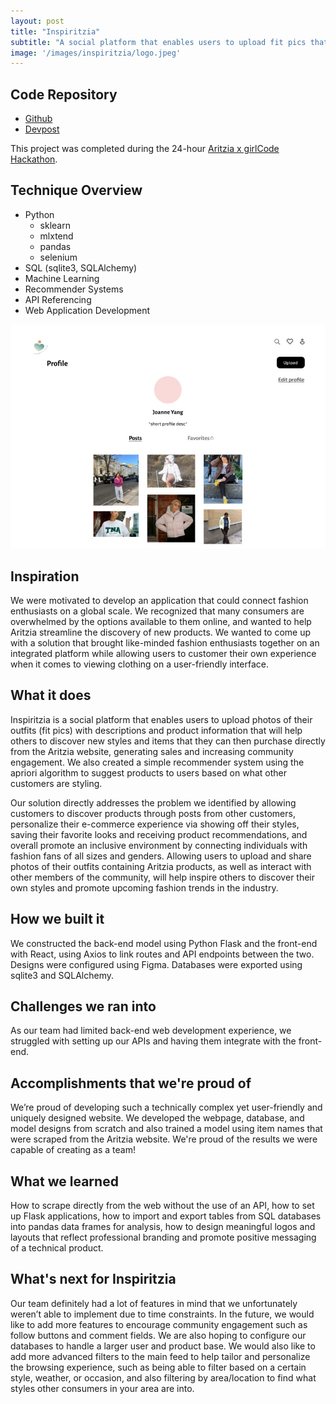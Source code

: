 ```yaml
---
layout: post
title: "Inspiritzia"
subtitle: "A social platform that enables users to upload fit pics that will help others to discover new styles and items"
image: '/images/inspiritzia/logo.jpeg'
---
```

## Code Repository
- [Github](https://github.com/lzung/inspiritzia/tree/main)
- [Devpost](https://devpost.com/software/inspiritzia)

This project was completed during the 24-hour [Aritzia x girlCode Hackathon](https://www.ubcgirlcode.com/).

## Technique Overview
- Python
    - sklearn
    - mlxtend
    - pandas
    - selenium
- SQL (sqlite3, SQLAlchemy)
- Machine Learning
- Recommender Systems
- API Referencing
- Web Application Development

![Profile Page](/images/inspiritzia/profile_page.jpeg)
## Inspiration
We were motivated to develop an application that could connect fashion enthusiasts on a global scale. We recognized that many consumers are overwhelmed by the options available to them online, and wanted to help Aritzia streamline the discovery of new products. We wanted to come up with a solution that brought like-minded fashion enthusiasts together on an integrated platform while allowing users to customer their own experience when it comes to viewing clothing on a user-friendly interface.

## What it does
Inspiritzia is a social platform that enables users to upload photos of their outfits (fit pics) with descriptions and product information that will help others to discover new styles and items that they can then purchase directly from the Aritzia website, generating sales and increasing community engagement. We also created a simple recommender system using the apriori algorithm to suggest products to users based on what other customers are styling.  

Our solution directly addresses the problem we identified by allowing customers to discover products through posts from other customers, personalize their e-commerce experience via showing off their styles, saving their favorite looks and receiving product recommendations, and overall promote an inclusive environment by connecting individuals with fashion fans of all sizes and genders. Allowing users to upload and share photos of their outfits containing Aritzia products, as well as interact with other members of the community, will help inspire others to discover their own styles and promote upcoming fashion trends in the industry.

## How we built it
We constructed the back-end model using Python Flask and the front-end with React, using Axios to link routes and API endpoints between the two. Designs were configured using Figma. Databases were exported using sqlite3 and SQLAlchemy.

## Challenges we ran into
As our team had limited back-end web development experience, we struggled with setting up our APIs and having them integrate with the front-end.

## Accomplishments that we're proud of
We’re proud of developing such a technically complex yet user-friendly and uniquely designed website. We developed the webpage, database, and model designs from scratch and also trained a model using item names that were scraped from the Aritzia website. We're proud of the results we were capable of creating as a team!

## What we learned
How to scrape directly from the web without the use of an API, how to set up Flask applications, how to import and export tables from SQL databases into pandas data frames for analysis, how to design meaningful logos and layouts that reflect professional branding and promote positive messaging of a technical product.

## What's next for Inspiritzia
Our team definitely had a lot of features in mind that we unfortunately weren’t able to implement due to time constraints. In the future, we would like to add more features to encourage community engagement such as follow buttons and comment fields. We are also hoping to configure our databases to handle a larger user and product base. We would also like to add more advanced filters to the main feed to help tailor and personalize the browsing experience, such as being able to filter based on a certain style, weather, or occasion, and also filtering by area/location to find what styles other consumers in your area are into.